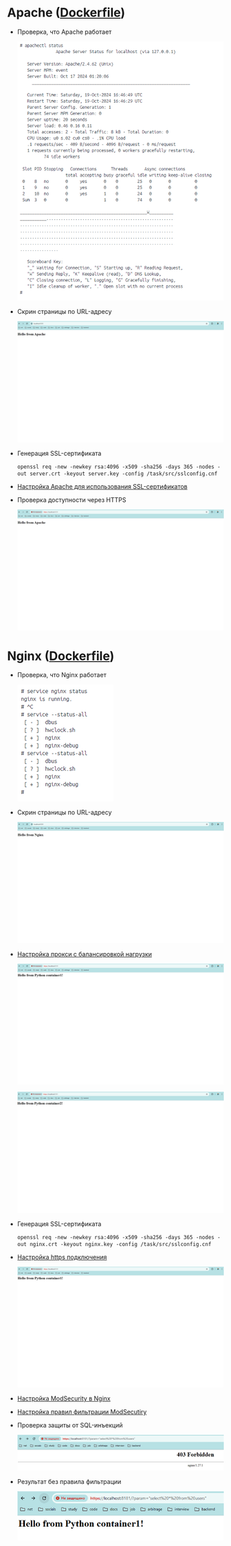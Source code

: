 # Apache ([Dockerfile](./apache/Dockerfile))

- Проверка, что Apache работает

    ![alt text](assets/apache-works.png)

-  Скрин страницы по URL-адресу

    ![alt text](assets/hello-apache.png)

- Генерация SSL-сертификата

    ```
    openssl req -new -newkey rsa:4096 -x509 -sha256 -days 365 -nodes -out server.crt -keyout server.key -config /task/src/sslconfig.cnf
    ```

- [Настройка Apache для использования SSL-сертификатов](./apache/src/writeHttpsConfig.sh)

- Проверка доступности через HTTPS

  ![alt text](assets/apache-https.png)

# Nginx ([Dockerfile](./nginx/Dockerfile))

- Проверка, что Nginx работает

    ![alt text](assets/nginx-works.png)

- Скрин страницы по URL-адресу

    ![alt text](assets/hello-nginx.png)

- [Настройка прокси с балансировкой нагрузки](./nginx//src/nginx.conf)

  ![alt text](assets/nginx-python1.png)

  ![alt text](assets/nginx-python2.png)

- Генерация SSL-сертификата

  ```
  openssl req -new -newkey rsa:4096 -x509 -sha256 -days 365 -nodes -out nginx.crt -keyout nginx.key -config /task/src/sslconfig.cnf
  ```


- [Настройка https подключения](./nginx//src/nginx.conf)

  ![alt text](assets/nginx-python1.png)

- [Настройка ModSecurity в Nginx](./nginx//Dockerfile)

- [Настройка правил фильтрации ModSecutiry](./nginx//src/main.conf)

- Проверка защиты от SQL-инъекций

  ![alt text](assets/sql-injection.png)

- Результат без правила фильтрации

  ![alt text](assets/disabled-sql-rule.png)